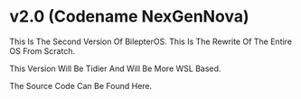 # v2.0 (Codename NexGenNova)
This Is The Second Version Of BilepterOS.
This Is The Rewrite Of The Entire OS From Scratch.

This Version Will Be Tidier And Will Be More WSL Based.

The Source Code Can Be Found Here.